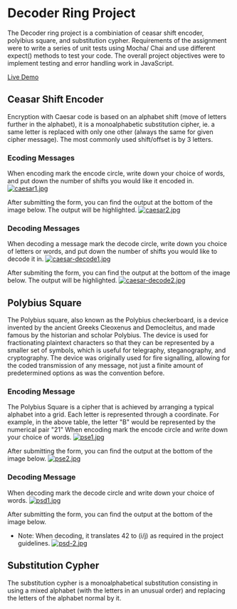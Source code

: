 # Decoder Ring Project
The Decoder ring project is a combiniation of ceasar shift encoder, polyibius square, and substitution cypher. Requirements of the assignment were to write a series of unit tests using Mocha/ Chai and use different expect() methods to test your code. The overall project objectives were to implement testing and error handling work in JavaScript. 

[Live Demo](https://decoder-ring.vercel.app/index.html)

## Ceasar Shift Encoder
Encryption with Caesar code is based on an alphabet shift (move of letters further in the alphabet), it is a monoalphabetic substitution cipher, ie. a same letter is replaced with only one other (always the same for given cipher message). The most commonly used shift/offset is by 3 letters.

### Ecoding Messages
When encoding mark the encode circle, write down your choice of words, and put down the number of shifts you would like it encoded in.
[![caesar1.jpg](https://i.postimg.cc/kgp6Vvx3/caesar1.jpg)](https://postimg.cc/sM5DqS6w)

After submitting the form, you can find the output at the bottom of the image below. The output will be highlighted.
[![caesar2.jpg](https://i.postimg.cc/pXQ3X0Mr/caesar2.jpg)](https://postimg.cc/2V60076N)

### Decoding Messages
When decoding a message mark the decode circle, write down you choice of letters or words, and put down the number of shifts you would like to decode it in.
[![caesar-decode1.jpg](https://i.postimg.cc/jq6rLqzR/caesar-decode1.jpg)](https://postimg.cc/MXGLLSPL)

After submiting the form, you can find the output at the bottom of the image below. The output will be highlighted.
[![caesar-decode2.jpg](https://i.postimg.cc/kGYsBtsj/caesar-decode2.jpg)](https://postimg.cc/4HtV0yrt)

## Polybius Square
The Polybius square, also known as the Polybius checkerboard, is a device invented by the ancient Greeks Cleoxenus and Democleitus, and made famous by the historian and scholar Polybius. The device is used for fractionating plaintext characters so that they can be represented by a smaller set of symbols, which is useful for telegraphy, steganography, and cryptography. The device was originally used for fire signalling, allowing for the coded transmission of any message, not just a finite amount of predetermined options as was the convention before.

### Encoding Message
The Polybius Square is a cipher that is achieved by arranging a typical alphabet into a grid. Each letter is represented through a coordinate. For example, in the above table, the letter "B" would be represented by the numerical pair "21"
When encoding mark the encode circle and write down your choice of words.
[![pse1.jpg](https://i.postimg.cc/C5DmFWsv/pse1.jpg)](https://postimg.cc/9wmGbgST)

After submitting the form, you can find the output at the bottom of the image below.
[![pse2.jpg](https://i.postimg.cc/RCfRnxwd/pse2.jpg)](https://postimg.cc/NLsTWVJ2)

### Decoding Message
When decoding mark the decode circle and write down your choice of words.
[![psd1.jpg](https://i.postimg.cc/hjm9xVQv/psd1.jpg)](https://postimg.cc/bDzDfDTf)

After submitting the form, you can find the output at the bottom of the image below.
* Note: When decoding, it translates 42 to (i/j) as required in the project guidelines.
[![psd-2.jpg](https://i.postimg.cc/mgdNGLGL/psd-2.jpg)](https://postimg.cc/zygRC1B6)

## Substitution Cypher
The substitution cypher is a monoalphabetical substitution consisting in using a mixed alphabet (with the letters in an unusual order) and replacing the letters of the alphabet normal by it.

